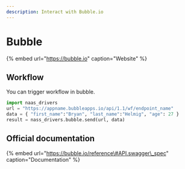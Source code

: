 ```yaml
---
description: Interact with Bubble.io
---
```


# Bubble

{% embed url="https://bubble.io" caption="Website" %}

## Workflow

You can trigger workflow in bubble.

```python
import naas_drivers
url = "https://appname.bubbleapps.io/api/1.1/wf/endpoint_name"
data = { "first_name":"Bryan", "last_name":"Helmig", "age": 27 }
result = nass_drivers.bubble.send(url, data)
```

## Official documentation

{% embed url="https://bubble.io/reference\#API.swagger\_spec" caption="Documentation" %}

